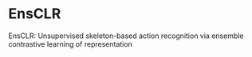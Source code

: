 # EnsCLR
EnsCLR: Unsupervised skeleton-based action recognition via ensemble contrastive learning of representation
